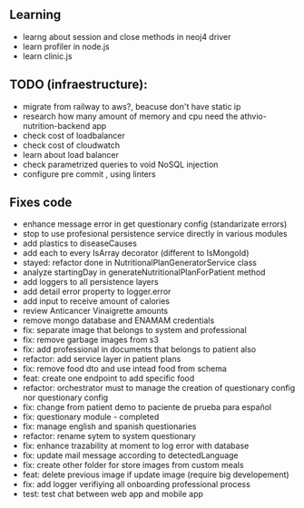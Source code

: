 ## Learning
- learng about session and close methods in neoj4 driver
- learn profiler in node.js 
- learn clinic.js

## TODO (infraestructure):
- migrate from railway to aws?,  beacuse don't have static ip
- research how many amount of memory and cpu need the athvio-nutrition-backend app
- check cost of loadbalancer 
- check cost of cloudwatch
- learn about load balancer
- check parametrized queries to void NoSQL injection
- configure pre commit , using linters

## Fixes code 
- enhance message error in get questionary config (standarizate errors)
- stop to use profesional persistence service directly in various modules
- add plastics to diseaseCauses 
- add each to every IsArray decorator (different to IsMongoId)
- stayed: refactor done in NutritionalPlanGeneratorService class 
- analyze startingDay in generateNutritionalPlanForPatient method
- add loggers to all persistence layers
- add detail error property to logger.error
- add input to receive amount of calories
- review Anticancer Vinaigrette	amounts
- remove mongo database and ENAMAM credentials
- fix: separate image that belongs to system and professional 
- fix: remove garbage images from s3
- fix: add professional in documents that belongs to patient also
- refactor: add service layer in patient plans
- fix: remove food dto and use intead food from schema
- feat: create one endpoint to add specific food
- refactor: orchestrator must to manage the creation of questionary config nor questionary config
- fix: change from patient demo to paciente de prueba para español
- fix: questionary module - completed
- fix: manage english and spanish questionaries
- refactor: rename sytem to system questionary 
- fix: enhance trazability at moment to log error with database
- fix: update mail message according to detectedLanguage
- fix: create other folder for store images from custom meals
- feat: delete previous image if update image (require big developement)
- fix: add logger verifiying all onboarding professional process
- test: test chat between web app and mobile app
